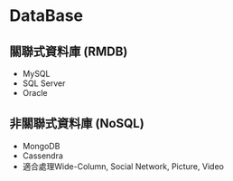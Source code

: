 
# DataBase


## 關聯式資料庫 (RMDB)
- MySQL
- SQL Server
- Oracle

## 非關聯式資料庫 (NoSQL)
- MongoDB
- Cassendra
- 適合處理Wide-Column, Social Network, Picture, Video
